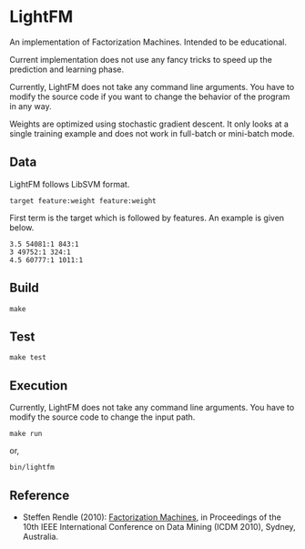 LightFM
=======

An implementation of Factorization Machines. Intended to be educational.

Current implementation does not use any fancy tricks to speed up the prediction
and learning phase.

Currently, LightFM does not take any command line arguments. You have to modify
the source code if you want to change the behavior of the program in any way.

Weights are optimized using stochastic gradient descent. It only looks at a
single training example and does not work in full-batch or mini-batch mode.

## Data

LightFM follows LibSVM format.

    target feature:weight feature:weight

First term is the target which is followed by features. An example is given
below.

    3.5 54081:1 843:1
    3 49752:1 324:1
    4.5 60777:1 1011:1

## Build

    make

## Test

    make test

## Execution

Currently, LightFM does not take any command line arguments. You have to modify
the source code to change the input path.

    make run

or,

    bin/lightfm

## Reference

- Steffen Rendle (2010): [Factorization Machines](http://www.inf.uni-konstanz.de/~rendle/pdf/Rendle2010FM.pdf), in Proceedings of the 10th IEEE International Conference on Data Mining (ICDM 2010), Sydney, Australia.
